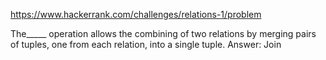 https://www.hackerrank.com/challenges/relations-1/problem

The_____ operation allows the combining of two relations by merging pairs of tuples, one from each relation, into a single tuple.
Answer: Join
